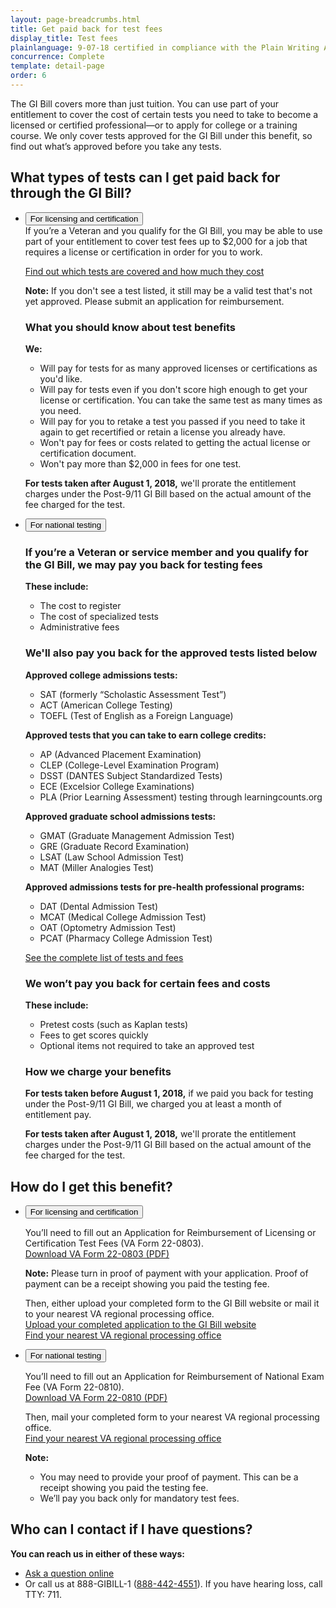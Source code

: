 ```yaml
---
layout: page-breadcrumbs.html
title: Get paid back for test fees
display_title: Test fees
plainlanguage: 9-07-18 certified in compliance with the Plain Writing Act
concurrence: Complete
template: detail-page
order: 6
---
```


<div class="va-introtext">

The GI Bill covers more than just tuition. You can use part of your entitlement to cover the cost of certain tests you need to take to become a licensed or certified professional—or to apply for college or a training course. We only cover tests approved for the GI Bill under this benefit, so find out what’s approved before you take any tests.

</div>

<span id="ways-to-file"></span>

## What types of tests can I get paid back for through the GI Bill?

<ul class="usa-accordion">
<li>
<button class="usa-button-unstyled usa-accordion-button" aria-controls="licensing-certification-kinds-of-benefits">For licensing and certification</button>

<div id="licensing-certification-kinds-of-benefits" class="usa-accordion-content">
If you’re a Veteran and you qualify for the GI Bill, you may be able to use part of your entitlement to cover test fees up to $2,000 for a job that requires a license or certification in order for you to work.<br>

[Find out which tests are covered and how much they cost](https://inquiry.vba.va.gov/weamspub/buildSearchCountryLCCriteria.do) <br>

**Note:** If you don't see a test listed, it still may be a valid test that's not yet approved. Please submit an application for reimbursement.

### What you should know about test benefits

**We:**

- Will pay for tests for as many approved licenses or certifications as you'd like.
- Will pay for tests even if you don't score high enough to get your license or certification. You can take the same test as many times as you need.
- Will pay for you to retake a test you passed if you need to take it again to get recertified or retain a license you already have.
- Won't pay for fees or costs related to getting the actual license or certification document.
- Won't pay more than $2,000 in fees for one test.


**For tests taken after August 1, 2018,** we'll prorate the entitlement charges under the Post-9/11 GI Bill based on the actual amount of the fee charged for the test.
</div>
</li>

<li>
<button class="usa-button-unstyled usa-accordion-button" aria-controls="national-testing-kinds-of-benefits">For national testing</button>

<div id="national-testing-kinds-of-benefits" class="usa-accordion-content">

### If you’re a Veteran or service member and you qualify for the GI Bill, we may pay you back for testing fees

**These include:**

- The cost to register
- The cost of specialized tests
- Administrative fees <br>

### We'll also pay you back for the approved tests listed below

**Approved college admissions tests:**

- SAT (formerly “Scholastic Assessment Test”)
- ACT (American College Testing)
- TOEFL (Test of English as a Foreign Language)

**Approved tests that you can take to earn college credits:**

- AP (Advanced Placement Examination)
- CLEP (College-Level Examination Program)
- DSST (DANTES Subject Standardized Tests)
- ECE (Excelsior College Examinations)
- PLA (Prior Learning Assessment) testing through learningcounts.org

**Approved graduate school admissions tests:**

- GMAT (Graduate Management Admission Test)
- GRE (Graduate Record Examination)
- LSAT (Law School Admission Test)
- MAT (Miller Analogies Test)

**Approved admissions tests for pre-health professional programs:**

- DAT (Dental Admission Test)
- MCAT (Medical College Admission Test)
- OAT (Optometry Admission Test)
- PCAT (Pharmacy College Admission Test)

[See the complete list of tests and fees](https://inquiry.vba.va.gov/weamspub/buildSearchNE.do)

### We won’t pay you back for certain fees and costs

**These include:**

- Pretest costs (such as Kaplan tests)
- Fees to get scores quickly
- Optional items not required to take an approved test

### How we charge your benefits

**For tests taken before August 1, 2018,** if we paid you back for testing under the Post-9/11 GI Bill, we charged you at least a month of entitlement pay.

**For tests taken after August 1, 2018,** we'll prorate the entitlement charges under the Post-9/11 GI Bill based on the actual amount of the fee charged for the test.

</div>
</li>
</ul>

## How do I get this benefit?

<ul class="usa-accordion">
<li>
<button class="usa-button-unstyled usa-accordion-button" aria-controls="licensing-certification-get-benefits">For licensing and certification</button>

<div id="licensing-certification-get-benefits" class="usa-accordion-content">

You’ll need to fill out an Application for Reimbursement of Licensing or Certification Test Fees (VA Form 22-0803). <br>
[Download VA Form 22-0803 (PDF)](https://www.vba.va.gov/pubs/forms/VBA-22-0803-ARE.pdf)

**Note:** Please turn in proof of payment with your application. Proof of payment can be a receipt showing you paid the testing fee.

Then, either upload your completed form to the GI Bill website or mail it to your nearest VA regional processing office. <br>
[Upload your completed application to the GI Bill website](https://gibill.custhelp.va.gov/app/utils/login_form/)<br>
[Find your nearest VA regional processing office](https://www.benefits.va.gov/gibill/regional_processing.asp)
</div>
</li>

<li>
<button class="usa-button-unstyled usa-accordion-button" aria-controls="national-testing-get-benefits">For national testing</button>

<div id="national-testing-get-benefits" class="usa-accordion-content">

You’ll need to fill out an Application for Reimbursement of National Exam Fee (VA Form 22-0810). <br>
[Download VA Form 22-0810 (PDF)](https://www.vba.va.gov/pubs/forms/VBA-22-0810-ARE.pdf)

Then, mail your completed form to your nearest VA regional processing office. <br>
[Find your nearest VA regional processing office](https://www.benefits.va.gov/gibill/regional_processing.asp)


**Note:**
- You may need to provide your proof of payment. This can be a receipt showing you paid the testing fee.
- We’ll pay you back only for mandatory test fees.

</div>
</li>
</ul>

## Who can I contact if I have questions?

**You can reach us in either of these ways:**

- [Ask a question online](https://gibill.custhelp.va.gov/app/home?_ga=2.104850562.308050883.1542048286-1173244138.1525894550)
- Or call us at 888-GIBILL-1 (<a href="tel:+18884424551">888-442-4551</a>). If you have hearing loss, call TTY: 711.
